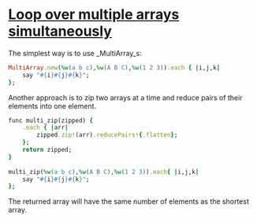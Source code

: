 [1]: http://rosettacode.org/wiki/Loop_over_multiple_arrays_simultaneously

# [Loop over multiple arrays simultaneously][1]

The simplest way is to use _MultiArray_s:

```ruby
MultiArray.new(%w(a b c),%w(A B C),%w(1 2 3)).each { |i,j,k|
    say "#{i}#{j}#{k}";
};
```


Another approach is to zip two arrays at a time and reduce pairs of their elements into one element.

```ruby
func multi_zip(zipped) {
    .each { |arr|
        zipped.zip!(arr).reducePairs!{.flatten};
    };
    return zipped;
}
 
multi_zip(%w(a b c),%w(A B C),%w(1 2 3)).each{ |i,j,k|
    say "#{i}#{j}#{k}";
};
```


The returned array will have the same number of elements as the shortest array.